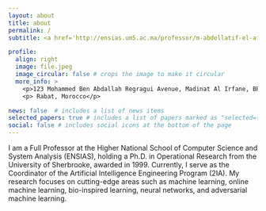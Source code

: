 ```yaml
---
layout: about
title: about
permalink: /
subtitle: <a href='http://ensias.um5.ac.ma/professor/m-abdellatif-el-afia'>ENSIAS, MOHAMMED V UNIVERSITY IN RABAT </a>.

profile:
  align: right
  image: file.jpeg
  image_circular: false # crops the image to make it circular
  more_info: >
    <p>123 Mohammed Ben Abdallah Regragui Avenue, Madinat Al Irfane, BP 713, Agdal</p> 
    <p> Rabat, Morocco</p>

news: false  # includes a list of news items
selected_papers: true # includes a list of papers marked as "selected={true}"
social: false # includes social icons at the bottom of the page
---
```


I am a Full Professor at the Higher National School of Computer Science and System Analysis (ENSIAS), holding a Ph.D. in Operational Research from the University of Sherbrooke, awarded in 1999. Currently, I serve as the Coordinator of the Artificial Intelligence Engineering Program (2IA). My research focuses on cutting-edge areas such as machine learning, online machine learning, bio-inspired learning, neural networks, and adversarial machine learning.
